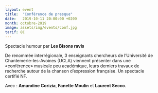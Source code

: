 ```yaml
---
layout: event
title:  "Conférence de presque"
date:   2019-10-11 20:00:00 +0200
month: octobre-2019
image: assets/img/events/conf.jpg
tarif: 8€
---
```


Spectacle humour par **Les Bisons ravis** 

De renommée interrégionale, 3 enseignants chercheurs de l’Université de Chantemerle-les-Avoines (UCLA) viennent présenter dans une «conférence» musicale peu académique, leurs derniers travaux de recherche autour de la chanson d’expression française. Un spectacle certifié NF.

Avec : **Amandine Corizia**, **Fanette Moulin** et **Laurent Secco**.

